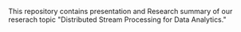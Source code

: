 This repository contains presentation and Research summary of our reserach topic "Distributed Stream Processing for Data Analytics."
